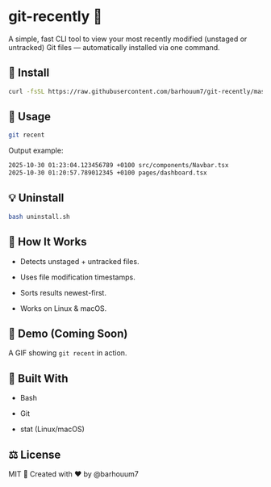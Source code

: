 # git-recently 🧠

A simple, fast CLI tool to view your most recently modified (unstaged or untracked) Git files — automatically installed via one command.

## 🚀 Install
```bash
curl -fsSL https://raw.githubusercontent.com/barhouum7/git-recently/master/install.sh | bash
```

## 🧩 Usage

```bash
git recent
```

Output example:

```bash
2025-10-30 01:23:04.123456789 +0100 src/components/Navbar.tsx
2025-10-30 01:20:57.789012345 +0100 pages/dashboard.tsx
```

## 💡 Uninstall
```bash
bash uninstall.sh
```

## 🧱 How It Works

- Detects unstaged + untracked files.

- Uses file modification timestamps.

- Sorts results newest-first.

- Works on Linux & macOS.


## 📸 Demo (Coming Soon)

A GIF showing `git recent` in action.


## 🧠 Built With

- Bash

- Git

- stat (Linux/macOS)

## ⚖️ License

MIT 📜 Created with ❤️ by @barhouum7